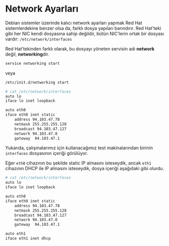 # Network Ayarları

Debian sistemler üzerinde kalıcı network ayarları yapmak Red Hat sistemlerdekine benzer olsa da, farklı dosya yapıları barındırır. Red Hat'teki gibi her NIC kendi dosyasına sahip değildir, bütün NIC'lerin ortak bir dosyası vardır: ```/etc/network/interfaces```

Red Hat'tekinden farklı olarak, bu dosyayı yöneten servisin adı **network** değil, **networking**dir.

```bash
service networking start
```

veya

```bash
/etc/init.d/networking start
```

```bash
# cat /etc/network/interfaces 
auto lo
iface lo inet loopback

auto eth0
iface eth0 inet static
	address 94.103.47.78
	netmask 255.255.255.128
	broadcast 94.103.47.127
	network 94.103.47.0
	gateway  94.103.47.1
```

Yukarıda, çalışmalarımız için kullanacağımız test makinalarından birinin ```interfaces``` dosyasının içeriği görülüyor.

Eğer ```eth0``` cihazının bu şekilde static IP almasını isteseydik, ancak ```eth1``` cihazının DHCP ile IP almasını isteseydik, dosya içeriği aşağıdaki gibi olurdu.

```bash
# cat /etc/network/interfaces 
auto lo
iface lo inet loopback

auto eth0
iface eth0 inet static
	address 94.103.47.78
	netmask 255.255.255.128
	broadcast 94.103.47.127
	network 94.103.47.0
	gateway  94.103.47.1

auto eth1
iface eth1 inet dhcp
```